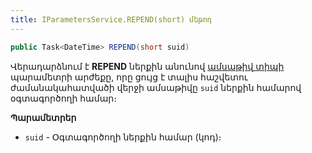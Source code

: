```yaml
---
title: IParametersService.REPEND(short) մեթոդ
---
```


```c#
public Task<DateTime> REPEND(short suid)
```

Վերադարձնում է **REPEND** ներքին անունով [ամսաթիվ տիպի](../../types/system_types.md#datefieldtype) պարամետրի արժեքը, որը ցույց է տալիս հաշվետու ժամանակահատվածի վերջի ամսաթիվը `suid` ներքին համարով օգտագործողի համար։

**Պարամետրեր**

* `suid` - Օգտագործողի ներքին համար (կոդ)։
